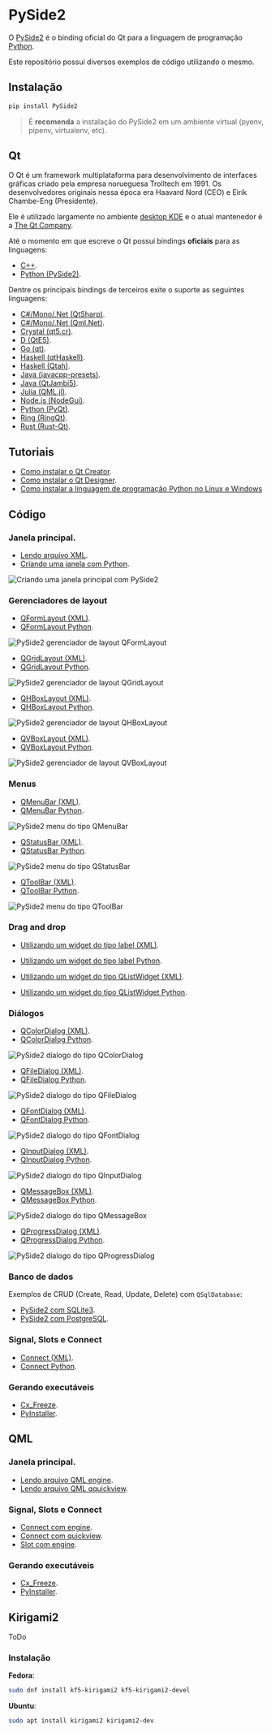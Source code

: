 # PySide2

O [PySide2](https://pypi.org/project/PySide2/) é o binding oficial do Qt para a linguagem de programação [Python](https://www.python.org/).

Este repositório possui diversos exemplos de código utilizando o mesmo.

## Instalação

```bash
pip install PySide2
```

> É **recomenda** a instalação do PySide2 em um ambiente virtual (pyenv, pipenv, virtualenv, etc).

## Qt

O Qt é um framework multiplataforma para desenvolvimento de interfaces gráficas criado pela empresa norueguesa Trolltech em 1991. Os desenvolvedores originais nessa época era Haavard Nord (CEO) e Eirik Chambe-Eng (Presidente).

Ele é utilizado largamente no ambiente [desktop KDE](https://kde.org/) e o atual mantenedor é a [The Qt Company](https://www.qt.io/).

Até o momento em que escreve o Qt possui bindings **oficiais** para as linguagens:

- [C++](https://doc.qt.io/qt-5/qtwidgets-index.html#getting-started).
- [Python (PySide2)](https://www.qt.io/qt-for-python).

Dentre os principais bindings de terceiros exite o suporte as seguintes linguagens:

- [C#/Mono/.Net (QtSharp)](https://gitlab.com/ddobrev/QtSharp).
- [C#/Mono/.Net (Qml.Net)](https://gitlab.com/ddobrev/QtSharp).
- [Crystal (qt5.cr)](https://github.com/Papierkorb/qt5.cr).
- [D (QtE5)](https://github.com/MGWL/QtE5).
- [Go (qt)](https://github.com/therecipe/qt).
- [Haskell (qtHaskell)](http://www.isptech.co.uk/qtHaskell/index.html).
- [Haskell (Qtah)](https://gitlab.com/khumba/qtah).
- [Java (javacpp-presets)](https://github.com/bytedeco/javacpp-presets/tree/master/qt).
- [Java (QtJambi5)](https://github.com/OmixVisualization/qtjambi5/).
- [Julia (QML.jl)](https://github.com/barche/QML.jl).
- [Node.js (NodeGui)](https://github.com/nodegui/nodegui).
- [Python (PyQt)](https://riverbankcomputing.com/software/pyqt/intro).
- [Ring (RingQt)](https://ring-lang.sourceforge.io/doc/qt.html).
- [Rust (Rust-Qt)](https://github.com/rust-qt).

## Tutoriais

- [Como instalar o Qt Creator](https://codigoninja.dev/posts/instalar-qt-creator/).
- [Como instalar o Qt Designer](https://codigoninja.dev/posts/instalar-qt-designer/).
- [Como instalar a linguagem de programação Python no Linux e Windows ](https://codigoninja.dev/posts/instalar-linguagem-programacao-python-linux-windows/)

## Código

### Janela principal.

- [Lendo arquivo XML](./src/mainwindow/xml).
- [Criando uma janela com Python](./src/mainwindow/).

![Criando uma janela principal com PySide2](./images/widgets/mainwindow.png)

### Gerenciadores de layout

- [QFormLayout (XML)](./src/layouts/form/xml).
- [QFormLayout Python](./src/layouts/form).

![PySide2 gerenciador de layout QFormLayout](./images/widgets/qformlayout.png)

- [QGridLayout (XML)](./src/layouts/grid/xml).
- [QGridLayout Python](./src/layouts/grid).

![PySide2 gerenciador de layout QGridLayout](./images/widgets/qgridlayout.png)

- [QHBoxLayout (XML)](./src/layouts/hbox/xml).
- [QHBoxLayout Python](./src/layouts/hbox).

![PySide2 gerenciador de layout QHBoxLayout](./images/widgets/qhboxlayout.png)

- [QVBoxLayout (XML)](./src/layouts/vbox/xml).
- [QVBoxLayout Python](./src/layouts/vbox).

![PySide2 gerenciador de layout QVBoxLayout](./images/widgets/qbboxlayout.png)

### Menus

- [QMenuBar (XML)](./src/menus/menubar/xml).
- [QMenuBar Python](./src/menus/menubar).

![PySide2 menu do tipo QMenuBar](./images/widgets/qmenubar.png)

- [QStatusBar (XML)](./src/menus/statusbar/xml).
- [QStatusBar Python](./src/menus/statusbar).

![PySide2 menu do tipo QStatusBar](./images/widgets/qstatusbar.png)

- [QToolBar (XML)](./src/menus/statusbar/xml).
- [QToolBar Python](./src/menus/statusbar).

![PySide2 menu do tipo QToolBar](./images/widgets/qtoolbar.png)

### Drag and drop

- [Utilizando um widget do tipo label (XML)](./src/drag-and-drop/label).
- [Utilizando um widget do tipo label Python](./src/drag-and-drop/label).

- [Utilizando um widget do tipo QListWidget (XML)](./src/drag-and-drop/list_widget).
- [Utilizando um widget do tipo QListWidget Python](./src/drag-and-drop/list_widget).

### Diálogos

- [QColorDialog (XML)](./src/dialogs/color/xml).
- [QColorDialog Python](./src/dialogs/color/xml).

![PySide2 dialogo do tipo QColorDialog](./images/widgets/qcolordialog.png)

- [QFileDialog (XML)](./src/dialogs/file/xml).
- [QFileDialog Python](./src/dialogs/file).

![PySide2 dialogo do tipo QFileDialog](./images/widgets/qfiledialog.png)

- [QFontDialog (XML)](./src/dialogs/font/xml).
- [QFontDialog Python](./src/dialogs/font).

![PySide2 dialogo do tipo QFontDialog](./images/widgets/qfontdialog.png)

- [QInputDialog (XML)](./src/dialogs/input/xml).
- [QInputDialog Python](./src/dialogs/input).

![PySide2 dialogo do tipo QInputDialog](./images/widgets/qinputdialog.png)

- [QMessageBox (XML)](./src/dialogs/messagebox/xml).
- [QMessageBox Python](./src/dialogs/messagebox).

![PySide2 dialogo do tipo QMessageBox](./images/widgets/qmessagebox.png)

- [QProgressDialog (XML)](./src/dialogs/progress/xml).
- [QProgressDialog Python](./src/dialogs/progress/xml).

![PySide2 dialogo do tipo QProgressDialog](./images/widgets/qprogressdialog.png)

### Banco de dados

Exemplos de CRUD (Create, Read, Update, Delete) com `QSqlDatabase`:

- [PySide2 com SQLite3](./src/database/db-sqlite).
- [PySide2 com PostgreSQL](./src/database/db-postgres).


### Signal, Slots e Connect

- [Connect (XML)](./src/signals-slots/xml).
- [Connect Python](./src/signals-slots).

### Gerando executáveis

- [Cx_Freeze](./src/gen-exec/_cx_freeze).
- [PyInstaller](./src/gen-exec/_pyinstaller).

## QML

### Janela principal.

- [Lendo arquivo QML engine](./src/qml/mainwindow/engine).
- [Lendo arquivo QML qquickview](./src/qml/mainwindow/qquickview).

### Signal, Slots e Connect

- [Connect com engine](./src/qml/signals-slots/connect-engine).
- [Connect com quickview](./src/qml/signals-slots/connect-quickview).
- [Slot com engine](./src/qml/signals-slots/slot-engine).

### Gerando executáveis

- [Cx_Freeze](./src/qml/gen-exec/_cx_freeze).
- [PyInstaller](./src/qml/gen-exec/_pyinstaller).

## Kirigami2

ToDo

### Instalação

**Fedora**:

```bash
sudo dnf install kf5-kirigami2 kf5-kirigami2-devel
```

**Ubuntu**:

```bash
sudo apt install kirigami2 kirigami2-dev
```
